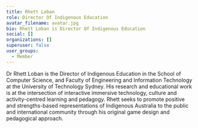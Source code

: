 ```yaml
---
title: Rhett Loban
role: Director Of Indigenous Education
avatar_filename: avatar.jpg
bio: Rhett Loban is Director Of Indigenous Education
social: []
organizations: []
superuser: false
user_groups:
  - Member
---
```

Dr Rhett Loban is the Director of Indigenous Education in the School of Computer Science, and Faculty of Engineering and Information Technology at the University of Technology Sydney. His research and educational work is at the intersection of interactive immersive technology, culture and activity-centred learning and pedagogy. Rhett seeks to promote positive and strengths-based representations of Indigenous Australia to the public and international community through his original game design and pedagogical approach.
